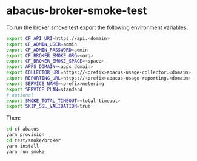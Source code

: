 abacus-broker-smoke-test
===

To run the broker smoke test export the following environment variables:

```bash
export CF_API_URI=https://api.<domain>
export CF_ADMIN_USER=admin
export CF_ADMIN_PASSWORD=admin
export CF_BROKER_SMOKE_ORG=<org>
export CF_BROKER_SMOKE_SPACE=<space>
export APPS_DOMAIN=<apps domain>
export COLLECTOR_URL=https://<prefix>abacus-usage-collector.<domain>
export REPORTING_URL=https://<prefix>abacus-usage-reporting.<domain>
export SERVICE_NAME=<prefix>metering
export SERVICE_PLAN=standard
# optional
export SMOKE_TOTAL_TIMEOUT=<total-timeout>
export SKIP_SSL_VALIDATION=true
```

Then:

```bash
cd cf-abacus
yarn provision
cd test/smoke/broker
yarn install
yarn run smoke
```
